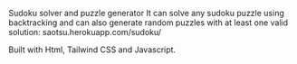 Sudoku solver and puzzle generator
It can solve any sudoku puzzle using backtracking and can also generate random puzzles with at least one valid solution: 
saotsu.herokuapp.com/sudoku/

Built with Html, Tailwind CSS and Javascript.




